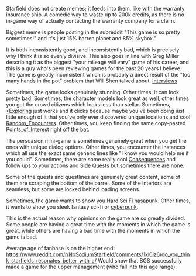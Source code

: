 Starfield does not create memes; it feeds into them, like with the warranty insurance ship. A comedic way to waste up to 200k credits, as there is no in-game way of actually contacting the warranty company for a claim.

Biggest meme is people posting in the subreddit "This game is so pretty sometimes!" and it's just 15% barren planet and 85% skybox."

It is both inconsistently good, and inconsistently bad, which is precisely why I think it is so evenly divisive. This also goes in line with Greg Miller describing it as the biggest "your mileage will vary" game of his career, and this is a guy who's been reviewing games for the past 20 years I believe. 
The game is greatly inconsistent which is probably a direct result of the "too many hands in the pot" problem that Will Shen talked about. [Interviews](Interviews.md)

Sometimes, the game looks genuinely stunning. Other times, it can look pretty bad. Sometimes, the character models look great as well, other times you got the crowd citizens which looks less than stellar. Sometimes, [•Exploring](•Exploring.md) just works and it clicks because maybe you've been doing just little enough of it that you've only ever discovered unique locations and cool [Random_Encounters](Random_Encounters.md). Other times, you keep finding the same copy-pasted [Points_of_Interest](Points_of_Interest.md) right off the bat.

The persuasion mini-game is sometimes genuinely great when you get the ones with unique dialog options. Other times, you encounter the instances which all use the exact same generic lines like "I know you would help me if you could". Sometimes, there are some really cool [Consequences](Consequences.md) and follow ups to your actions and [Side Quests](Side%20Quests.md) but sometimes there are none.

Some of the quests and questlines are genuinely great content, some of them are scraping the bottom of the barrel. Some of the interiors are seamless, but some are locked behind loading screens.

Sometimes, the game wants to show you [Hard Sci Fi](Hard%20Sci%20Fi.md) nasapunk. Other times, it wants to show you sleek fantasy sci-fi or [cyberpunk](Neon_City.md). 

This is the actual reason why opinions on the game are so greatly divided. Some people are having a great time with the moments in which the game is great, while others are having a bad time with the moments in which the game is bad.

Average age of fanbase is on the higher end: https://www.reddit.com/r/NoSodiumStarfield/comments/1kl0iz6/do_you_think_starfields_resonates_better_with_a/
Would show that BGS successfully made a game for the upper management (who fall into this age range).